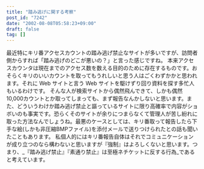 ```yaml
---
title: "踏み逃げに関する考察"
post_id: "7242"
date: "2002-08-08T05:58:23+09:00"
draft: false
tag: []
---
```



最近特にキリ番アクセスカウントの踏み逃げ禁止なサイトが多いですが、訪問者側からすれば「踏み逃げのどこが悪いの？」と言った感じですね。 本来アクセスカウンタは現在までのアクセス数を数える目的のために存在するものです。おそらくキリのいいカウントを取ってもうれしいと思う人はごくわずかかと思われます。それに Web サイトと言う Web サイトを駆けずり回り資料を探す多忙人もいるわけです。 そんな人が検索サイトから偶然飛んできて、しかも偶然10,000カウントとか取ってしまっても、まず報告なんかしないと思います。また、どういうわけか踏み逃げ禁止と謳っているサイトに限り高確率で内容がショボいのも事実です。恐らくそのサイトが余りにつまらなくて管理人が苦し紛れに取った方法なんでしょうね。最悪のケースとしては、キリ番取って報告したら下手な絵(しかも非圧縮BMPファイル)を添付メールで送りつけられたとの話も聞いたこともあります。 私個人的にはキリ番報告自体はそれでコミュニケーションが成り立つのなら構わないと思いますが『強制』はよろしくないと思います。つまり、_『踏み逃げ禁止』『素通り禁止』は至極ネチケットに反する行為_であると考えています。
